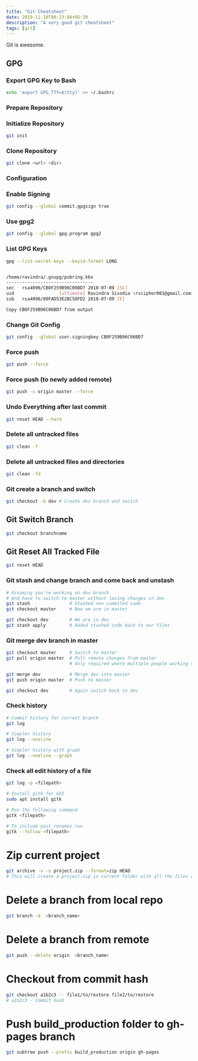 ```yaml
---
title: "Git Cheatsheet"
date: 2019-11-10T00:23:08+05:30
description: "A very good git cheatsheet"
tags: [git]
---
```


Git is awesome.

## GPG

### Export GPG Key to Bash
```bash
echo 'export GPG_TTY=$(tty)' >> ~/.bashrc
```

### Prepare Repository

### Initialize Repository
```bash
git init
```

### Clone Repository
```bash
git clone <url> <dir>
```

### Configuration

### Enable Signing
```bash
git config --global commit.gpgsign true
```

### Use gpg2
```bash
git config --global gpg.program gpg2
```

### List GPG Keys
```bash
gpg --list-secret-keys --keyid-format LONG


/home/ravindra/.gnupg/pubring.kbx
---------------------------------
sec   rsa4096/CB0F259B96C06BD7 2018-07-09 [SC]
uid                 [ultimate] Ravindra Sisodia <rscipher001@gmail.com>
ssb   rsa4096/80FAD53E2BC58FD2 2018-07-09 [E]

Copy CB0F259B96C06BD7 from output
```

### Change Git Config
```bash
git config --global user.signingkey CB0F259B96C06BD7
```

### Force push
```bash
git push --force
```

### Force push (to newly added remote)
```bash
git push -u origin master --force
```

### Undo Everything after last commit
```bash
git reset HEAD --hard
```
### Delete all untracked files
```bash
git clean -f
```

### Delete all untracked files and directories
```bash
git clean -fd
```

### Git create a branch and switch
```bash 
git checkout -b dev	# Create dev branch and switch
```

## Git Switch Branch
```bash
git checkout branchname
```

## Git Reset All Tracked File
```bash
git reset HEAD
```

### Git stash and change branch and come back and unstash
```bash
# Assuming you're working on dev branch
# And have to switch to master without losing changes in dev
git stash				# Stashed non commited code
git checkout master 	# Now we are in master

git checkout dev 		# We are in dev
git stash apply			# Added stashed code back to our files
```

### Git merge dev branch in master
```bash
git checkout master		# Switch to master
git pull origin master	# Pull remote changes from master
						# Only required where multiple people working together

git merge dev			# Merge dev into master
git push origin master	# Push to master

git checkout dev		# Again switch back to dev
```

### Check history
```bash
# Commit history for current branch
git log

# Simpler history
git log --oneline

# Simpler history with graph
git log --oneline --graph
```

### Check all edit history of a file
```bash
git log -p <filepath>

# Install gitk for GUI
sudo apt install gitk

# Run the following command
gitk <filepath>

# To include past renames run
gitk --follow <filepath>
```

# Zip current project
```bash
git archive -v -o project.zip --format=zip HEAD
# This will create a project.zip in current folder with all the files committed to git
```

# Delete a branch from local repo
```bash
git branch -d  <branch_name>
```

# Delete a branch from remote
```bash
git push --delete origin  <branch_name>
```

# Checkout from commit hash
```bash
git checkout a1b2c3 -- file1/to/restore file2/to/restore
# a1b2c3 - Commit hash
```

# Push build_production folder to gh-pages branch
```bash
git subtree push --prefix build_production origin gh-pages
```
